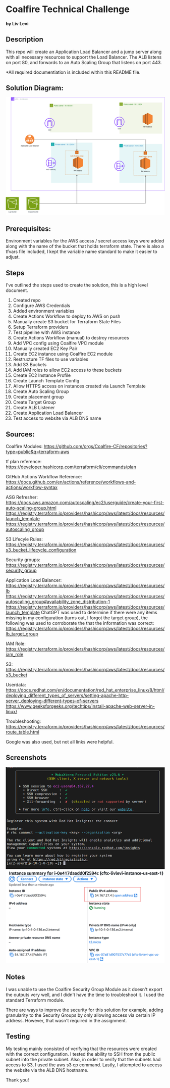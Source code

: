 # Coalfire Technical Challenge
#### by Liv Levi

## Description

This repo will create an Application Load Balancer and a jump server along with all necessary resources to support the Load Balancer. The ALB listens on port 80, and forwards to an Auto Scaling Group that listens on port 443.

*All required documentiation is included within this README file.

## Solution Diagram:

![Solution Diagram](/images/cftc-diagram.drawio.png)

## Prerequisites:
Environment variables for the AWS access / secret access keys were added along with the name of the bucket that holds terraform state. There is also a tfvars file included, I kept the variable name standard to make it easier to adjust.

## Steps
I've outlined the steps used to create the solution, this is a high level document.

<ol>
    <li>Created repo</li>
    <li>Configure AWS Credentials</li>
    <li>Added environment variables</li>
    <li>Create Actions Workflow to deploy to AWS on push</li>
    <li>Manually create S3 bucket for Terraform State Files</li>
    <li>Setup Terraform providers</li>
    <li>Test pipeline with AWS instance</li>
    <li>Create Actions Workflow (manual) to destroy resources</li>
    <li>Add VPC config using Coalfire VPC module</li>
    <li>Manually created EC2 Key Pair</li>
    <li>Create EC2 instance using Coalfire EC2 module</li>
    <li>Restructure TF files to use variables</li>
    <li>Add S3 Buckets</li>
    <li>Add IAM roles to allow EC2 access to these buckets</li>
    <li>Create EC2 Instance Profile</li>
    <li>Create Launch Template Config</li>
    <li>Allow HTTPS access on instances created via Launch Template</li>
    <li>Create Auto Scaling Group</li>
    <li>Create placement group</li>
    <li>Create Target Group</li>
    <li>Create ALB Listener</li>
    <li>Create Application Load Balancer</li>
    <li>Test access to website via ALB DNS name</li>
</ol>


## Sources:

Coalfire Modules:
https://github.com/orgs/Coalfire-CF/repositories?type=public&q=terraform-aws

tf plan reference:
https://developer.hashicorp.com/terraform/cli/commands/plan

GitHub Actions Workflow Reference:
https://docs.github.com/en/actions/reference/workflows-and-actions/workflow-syntax

ASG Refresher:
https://docs.aws.amazon.com/autoscaling/ec2/userguide/create-your-first-auto-scaling-group.html
https://registry.terraform.io/providers/hashicorp/aws/latest/docs/resources/launch_template
https://registry.terraform.io/providers/hashicorp/aws/latest/docs/resources/autoscaling_group

S3 Lifecyle Rules:
https://registry.terraform.io/providers/hashicorp/aws/latest/docs/resources/s3_bucket_lifecycle_configuration

Security groups:
https://registry.terraform.io/providers/hashicorp/aws/latest/docs/resources/security_group

Application Load Balancer:
https://registry.terraform.io/providers/hashicorp/aws/latest/docs/resources/lb
https://registry.terraform.io/providers/hashicorp/aws/latest/docs/resources/autoscaling_group#availability_zone_distribution-1
https://registry.terraform.io/providers/hashicorp/aws/latest/docs/resources/launch_template
ChatGPT was used to determine if there were any items missing in my configuration (turns out, I forgot the target group), the following was used to corroborate the that the information was correct:
https://registry.terraform.io/providers/hashicorp/aws/latest/docs/resources/lb_target_group

IAM Role:
https://registry.terraform.io/providers/hashicorp/aws/latest/docs/resources/iam_role

S3:
https://registry.terraform.io/providers/hashicorp/aws/latest/docs/resources/s3_bucket

Userdata:
https://docs.redhat.com/en/documentation/red_hat_enterprise_linux/8/html/deploying_different_types_of_servers/setting-apache-http-server_deploying-different-types-of-servers
https://www.geeksforgeeks.org/techtips/install-apache-web-server-in-linux/


Troubleshooting:
https://registry.terraform.io/providers/hashicorp/aws/latest/docs/resources/route_table.html

Google was also used, but not all links were helpful.

## Screenshots
![Screenshots](/images/ssh_screenshot.png)
![Corroboration](/images/ssh_corrob.png)

## Notes
I was unable to use the Coalfire Security Group Module as it doesn't export the outputs very well, and I didn't have the time to troubleshoot it. I used the standard Terraform module.

There are ways to improve the security for this solution for example, adding granularity to the Security Groups by only allowing access via certain IP address. However, that wasn't required in the assignment.

## Testing

My testing mainly consisted of verifying that the resources were created with the correct configuration. I tested the ability to SSH from the public subnet into the private subnet. Also, in order to verify that the subnets had access to S3, I used the aws s3 cp command. Lastly, I attempted to access the website via the ALB DNS hostname.

Thank you!